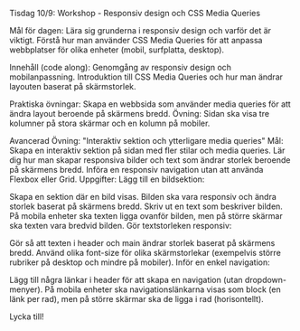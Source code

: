 Tisdag 10/9: Workshop - Responsiv design och CSS Media Queries

Mål för dagen:
Lära sig grunderna i responsiv design och varför det är viktigt.
Förstå hur man använder CSS Media Queries för att anpassa webbplatser för olika enheter (mobil, surfplatta, desktop).

Innehåll (code along):
Genomgång av responsiv design och mobilanpassning.
Introduktion till CSS Media Queries och hur man ändrar layouten baserat på skärmstorlek.

Praktiska övningar:
Skapa en webbsida som använder media queries för att ändra layout beroende på skärmens bredd.
Övning: Sidan ska visa tre kolumner på stora skärmar och en kolumn på mobiler.

Avancerad Övning: "Interaktiv sektion och ytterligare media queries"
Mål:
Skapa en interaktiv sektion på sidan med fler stilar och media queries.
Lär dig hur man skapar responsiva bilder och text som ändrar storlek beroende på skärmens bredd.
Införa en responsiv navigation utan att använda Flexbox eller Grid.
Uppgifter:
Lägg till en bildsektion:

Skapa en sektion där en bild visas. Bilden ska vara responsiv och ändra storlek baserat på skärmens bredd.
Skriv ut en text som beskriver bilden. På mobila enheter ska texten ligga ovanför bilden, men på större skärmar ska texten vara bredvid bilden.
Gör textstorleken responsiv:

Gör så att texten i header och main ändrar storlek baserat på skärmens bredd.
Använd olika font-size för olika skärmstorlekar (exempelvis större rubriker på desktop och mindre på mobiler).
Inför en enkel navigation:

Lägg till några länkar i header för att skapa en navigation (utan dropdown-menyer).
På mobila enheter ska navigationslänkarna visas som block (en länk per rad), men på större skärmar ska de ligga i rad (horisontellt).

Lycka till!